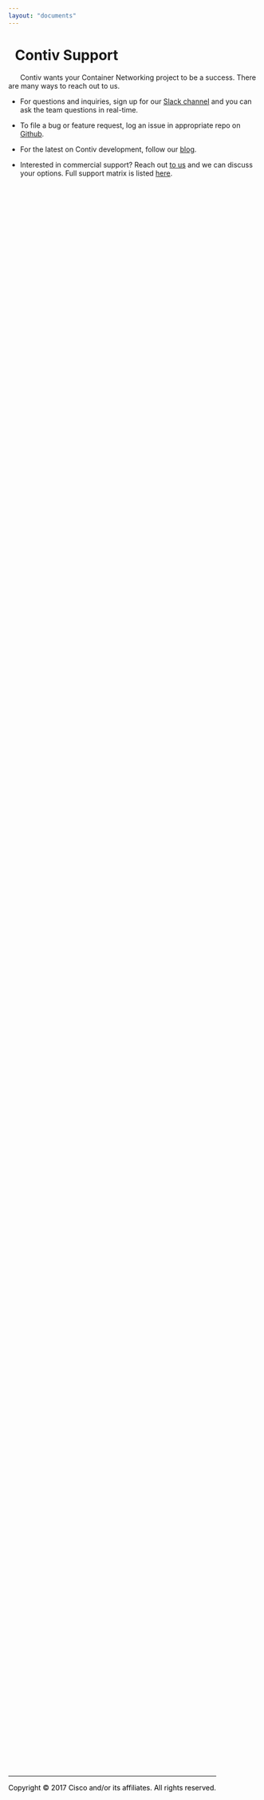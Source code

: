 ```yaml
---
layout: "documents"
---
```


# &nbsp;&nbsp;Contiv Support 

&nbsp;&nbsp;&nbsp;&nbsp;&nbsp;&nbsp;Contiv wants your Container Networking project to be a success. There are many ways to reach out to us.

- For questions and inquiries, sign up for our [Slack channel](https://contiv.herokuapp.com/) and you can ask the team questions in real-time.

- To file a bug or feature request, log an issue in appropriate repo on [Github](https://github.com/contiv). 

- For the latest on Contiv development, follow our [blog](http://blogs.cisco.com/tag/contiv).

- Interested in commercial support? Reach out [to us](mailto:contiv-support@external.cisco.com) and we can discuss your options. Full support matrix is listed [here](/documents/support/supportmatrix.html).

<div class="row">
    <div class="col-md-10 col-md-offset-1" style="position:absolute; top:90%;">
        <hr>
            <p style="text-align: center"><font color="black">Copyright &copy; 2017 Cisco and/or its affiliates. All rights reserved.</font>
            </p>
    </div>
</div>
